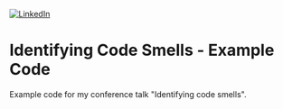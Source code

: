 [![LinkedIn](https://img.shields.io/badge/LinkedIn-0077B5?style=for-the-badge&logo=linkedin&logoColor=white)](https://www.linkedin.com/in/benjamin-bischoff/)

# Identifying Code Smells - Example Code

Example code for my conference talk "Identifying code smells".
